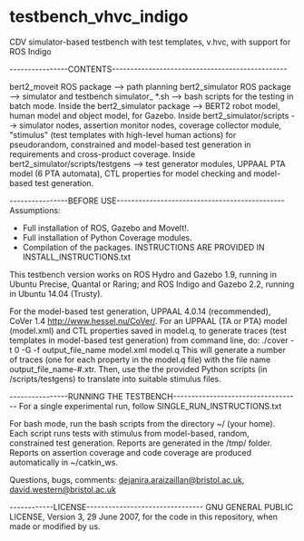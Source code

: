 # testbench_vhvc_indigo
CDV simulator-based testbench with test templates, v.hvc, with support for ROS Indigo

----------------CONTENTS------------------------------------------------

bert2_moveit ROS package --> path planning
bert2_simulator ROS package --> simulator and testbench
simulator_ *.sh --> bash scripts for the testing in batch mode.
Inside the bert2_simulator package --> BERT2 robot model, human model and object model, for Gazebo.
Inside bert2_simulator/scripts --> simulator nodes, assertion monitor nodes, coverage collector module, "stimulus" (test templates with high-level human actions) for pseudorandom, constrained and model-based test generation in requirements and cross-product coverage.
Inside bert2_simulator/scripts/testgens --> test generator modules, UPPAAL PTA model (6 PTA automata), CTL properties for model checking and model-based test generation.


----------------BEFORE USE---------------------------------------------- 
Assumptions:
- Full installation of ROS, Gazebo and MoveIt!. 
- Full installation of Python Coverage modules.
- Compilation of the packages. 
INSTRUCTIONS ARE PROVIDED IN INSTALL_INSTRUCTIONS.txt

This testbench version works on ROS Hydro and Gazebo 1.9, running in Ubuntu Precise, Quantal or Raring; and ROS Indigo and Gazebo 2.2, running in Ubuntu 14.04 (Trusty). 

For the model-based test generation, UPPAAL 4.0.14 (recommended), CoVer 1.4 http://www.hessel.nu/CoVer/. For an UPPAAL (TA or PTA) model (model.xml) and CTL properties saved in model.q, to generate traces (test templates in model-based test generation) from command line, do: 
./cover -t 0 -G -f output_file_name model.xml model.q 
This will generate a number of traces (one for each property in the model.q file) with the file name output_file_name-#.xtr. Then, use the the provided Python scripts (in /scripts/testgens) to translate into suitable stimulus files. 

----------------RUNNING THE TESTBENCH-----------------------------------
For a single experimental run, follow SINGLE_RUN_INSTRUCTIONS.txt

For bash mode, run the bash scripts from the directory ~/ (your home). Each script runs tests with stimulus from model-based, random, constrained test generation. Reports are generated in the /tmp/ folder. Reports on assertion coverage and code coverage are produced automatically in ~/catkin_ws. 

Questions, bugs, comments: dejanira.araizaillan@bristol.ac.uk, david.western@bristol.ac.uk

------------LICENSE--------------------------------
GNU GENERAL PUBLIC LICENSE, Version 3, 29 June 2007, for the code in this repository, when made or modified by us. 
